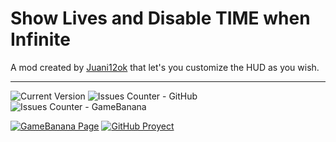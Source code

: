 # Show Lives and Disable TIME when Infinite
A mod created by [Juani12ok](https://gamebanana.com/members/2105843) that let's you customize the HUD as you wish.
***
![Current Version](https://img.shields.io/badge/Version-2.0-green)
![Issues Counter - GitHub](https://img.shields.io/github/issues/Juani12ok/time-n-hud?logo=GitHub&logoColor=FFFFFF)
![Issues Counter - GameBanana](https://img.shields.io/badge/issues-0%20open-00cf00?logo=GameBanana&logoColor=yellow)

<!-- [<img src="https://raw.githubusercontent.com/Juani12ok/Non-Trash-Stuff/refs/heads/discord-and-gb/images.gamebanana.com/static/svg/custom/banana.svg" alt="GameBanana Page" width="10" height="10"> ← Main Mod](https://gamebanana.com/mods/561987) -->
[![GameBanana Page](https://img.shields.io/badge/Main%20Mod-Active-green?logo=GameBanana&logoColor=yellow)](https://gamebanana.com/mods/561987)
[![GitHub Proyect](https://img.shields.io/badge/proyect-Todo-000000?logo=github&logoColor=ffffff)](https://github.com/users/Juani12ok/projects/3)
